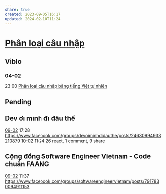 ```yaml
---
share: true
created: 2023-09-05T16:17
updated: 2024-02-10T11:24
---
```


# [Phân loại câu nhập](../../../../Tr%E1%BA%A5n%20K%E1%BB%B3/4%20Th%C3%A0nh%20ph%E1%BA%A9m/Truy%E1%BB%81n%20th%C3%B4ng/Ph%C3%A2n%20lo%E1%BA%A1i%20c%C3%A2u%20nh%E1%BA%ADp.md)

## Viblo
### [04-02](04-02.md)
23:00 [Phân loại câu nhập bằng tiếng Việt tự nhiên](https://viblo.asia/p/phan-loai-cau-nhap-bang-tieng-viet-tu-nhien-2oKLnG91VQO)
## Pending
## Dev ơi mình đi đâu thế
[09-02](09-02.md) 17:28 https://www.facebook.com/groups/devoiminhdidauthe/posts/24630994933210879
[10-02](10-02.md) 11:24 26 react, 1 comment, 9 share

## Cộng đồng Software Engineer Vietnam - Code chuẩn FAANG 
[09-02](09-02.md) 11:37 https://www.facebook.com/groups/softwareengineervietnam/posts/7917830094911153